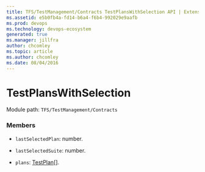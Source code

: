 ```yaml
---
title: TFS/TestManagement/Contracts TestPlansWithSelection API | Extensions for Azure DevOps Services
ms.assetid: e5b0fb4a-fd14-b6a4-f6b4-992029e9aafb
ms.prod: devops
ms.technology: devops-ecosystem
generated: true
ms.manager: jillfra
author: chcomley
ms.topic: article
ms.author: chcomley
ms.date: 08/04/2016
---
```


# TestPlansWithSelection

Module path: `TFS/TestManagement/Contracts`


### Members

* `lastSelectedPlan`: number. 

* `lastSelectedSuite`: number. 

* `plans`: [TestPlan](../../../TFS/TestManagement/Contracts/TestPlan.md)[]. 

